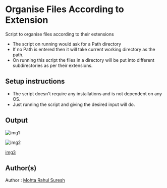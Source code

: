# Organise Files According to Extension

Script to organise files according to their extensions

- The script on running would ask for a Path directory
- If no Path is entered then it will take current working directory as the path.
- On running this script the files in a directory will be put into different subdirectories as per their extensions.

## Setup instructions

- The script doesn't require any installations and is not dependent on any OS.
- Just running the script and giving the desired input will do.

## Output

![img1](https://i.postimg.cc/6pJ1ZbXx/1.png)

![img2](https://i.postimg.cc/Nj6Ck8s9/2.png)

[img3](https://i.postimg.cc/N0QJJyFN/3.png)

## Author(s)

Author : [Mohta Rahul Suresh](https://github.com/Rahul555-droid)
